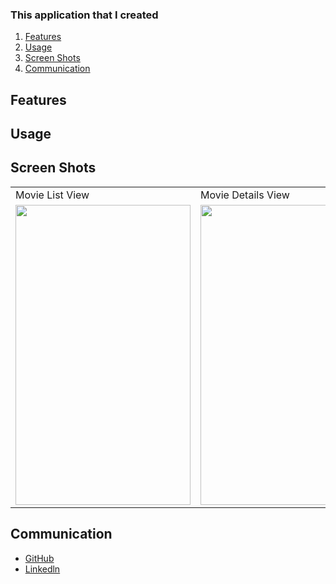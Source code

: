 ### This application that I created 
1. [Features](#Features)
3. [Usage](#Usage)
4. [Screen Shots](#ScreenShots)
5. [Communication](#Communication)

## Features<a name="Features"></a>
 
## Usage <a name="Usage"></a>

## Screen Shots <a name="ScreenShots"></a>
 <table>
  <tr>
    <td>Movie List View</td>
    <td>Movie Details View</td>
    <td>Favorites View</td>

   
  </tr>
  <tr>
   <td><img src="https://user-images.githubusercontent.com/75203610/139830599-f6a3aed6-2b6d-4aca-a188-f0fb8d4f08f6.jpg" width=280 height=480></td>
    <td><img src="" width=280 height=480></td>
    <td><img src="" width=280 height=480></td>
  </tr>
 </table>


## Communication <a name="Communication"></a>
- [GitHub](https://github.com/SaniyeToy)
- [Linkedln](https://www.linkedin.com/in/saniye-toy/)


